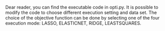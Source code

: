 Dear reader,
you can find the executable code in opti.py. It is possible to modify the code to choose different execution setting and data set. 
The choice of the objective function can be done by selecting one of the four execution mode: LASSO, ELASTICNET, RIDGE, LEASTSQUARES. 

